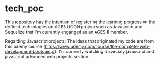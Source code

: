 # tech_poc
This repository has the intention of registering the learning progress on the defined technologies on AGES UCON project such as Javascript and Sequelize that I'm currently enganged as an AGES II member.

Regarding Javascript projects:
The ideas that originated my code are from this udemy course (https://www.udemy.com/course/the-complete-web-development-bootcamp/). I'm currently watching it specialy javascript and javascript advanced web projects section.


